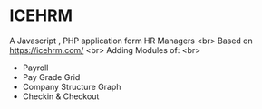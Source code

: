 # ICEHRM
A Javascript , PHP application form HR Managers
<br\>
Based on https://icehrm.com/
<br\>
Adding Modules of:
<br\>
- Payroll
- Pay Grade Grid
- Company Structure Graph
- Checkin & Checkout
